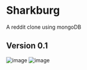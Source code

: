 # Sharkburg
A reddit clone using mongoDB

## Version 0.1
<img src="https://i.ibb.co/fGKYzjp/image.png" alt="image" border="0">
<img src="https://i.ibb.co/CW1g4kz/image.png" alt="image" border="0">
